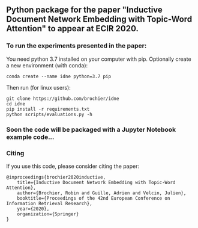## Python package for the paper "Inductive Document Network Embedding with Topic-Word Attention" to appear at ECIR 2020.

### To run the experiments presented in the paper:

You need python 3.7 installed on your computer with pip. Optionally create a new environment (with conda):
    
    conda create --name idne python=3.7 pip
    
Then run (for linux users):

    git clone https://github.com/brochier/idne
    cd idne
    pip install -r requirements.txt 
    python scripts/evaluations.py -h
  

### Soon the code will be packaged with a Jupyter Notebook example code... 
 
### Citing

If you use this code, please consider citing the paper:

	@inproceedings{brochier2020inductive,
		title={Inductive Document Network Embedding with Topic-Word Attention},
		author={Brochier, Robin and Guille, Adrien and Velcin, Julien},
		booktitle={Proceedings of the 42nd European Conference on Information Retrieval Research},
		year={2020},
		organization={Springer}
	}